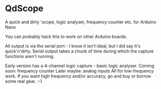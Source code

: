 # QdScope
A quick and dirty 'scope, logic analyser, frequency counter etc. for Arduino Nano

You can probably hack this to work on other Arduino boards.

All output is via the serial port - I know it isn't ideal, but I did say it's quick'n'dirty. Serial output takes a chunk of time during which the capture functions aren't running.

Early version has a 4-channel logic capture - basic logic analyser.
Coming soon: frequency counter
Later maybe: analog inputs
All for low-frequency work. If you want high frequency and/or accuracy, go and buy or borrow some real gear. :-)
